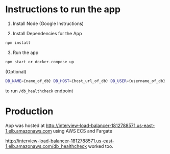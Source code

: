 # Instructions to run the app
1. Install Node (Google Instructions)

2. Install Dependencies for the App
```sh
npm install
```

3. Run the app
```sh
npm start or docker-compose up
```

(Optional)
```sh
DB_NAME={name_of_db} DB_HOST={host_url_of_db} DB_USER={username_of_db} DB_PASS={password_of_db} npm start
```
to run `/db_healthcheck` endpoint

# Production
App was hosted at http://interview-load-balancer-1812788571.us-east-1.elb.amazonaws.com using AWS ECS and Fargate 

http://interview-load-balancer-1812788571.us-east-1.elb.amazonaws.com/db_healthcheck worked too.
